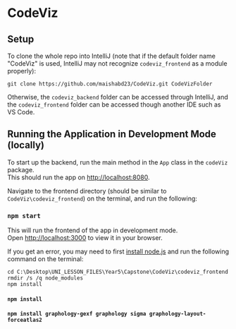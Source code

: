 # CodeViz

## Setup

To clone the whole repo into IntelliJ (note that if the default folder name "CodeViz" is used, IntelliJ may not recognize `codeviz_frontend` as a module properly):

```git clone https://github.com/maishabd23/CodeViz.git CodeVizFolder```

Otherwise, the `codeviz_backend` folder can be accessed through IntelliJ, and the `codeviz_frontend` folder can be accessed though another IDE such as VS Code.

## Running the Application in Development Mode (locally)

To start up the backend, run the main method in the `App` class in the `codeViz` package.\
This should run the app on [http://localhost:8080](http://localhost:8080).

Navigate to the frontend directory (should be similar to `CodeViz\codeviz_frontend`) on the terminal, and run the following:

### `npm start`

This will run the frontend of the app in development mode.\
Open [http://localhost:3000](http://localhost:3000) to view it in your browser.

If you get an error, you may need to first [install node.js](https://nodejs.org/en/download) and run the following command on the terminal:

```
cd C:\Desktop\UNI_LESSON_FILES\Year5\Capstone\CodeViz\codeviz_frontend
rmdir /s /q node_modules
npm install
```
#### `npm install`
#### `npm install graphology-gexf graphology sigma graphology-layout-forceatlas2`

